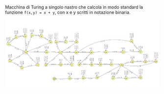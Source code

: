 Macchina di Turing a singolo nastro che calcola in modo standard la funzione `f(x,y) = x + y`, con x e y scritti in notazione binaria.

![somma_binaria](../../img/somma_binaria.jpg)
